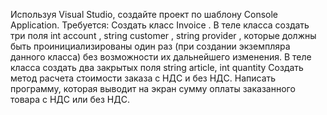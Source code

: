 Используя Visual Studio, создайте проект по шаблону Console Application.
Требуется:
Создать класс Invoice .
В теле класса создать три поля int account , string customer , string provider , которые должны
быть проинициализированы один раз (при создании экземпляра данного класса) без возможности их
дальнейшего изменения.
В теле класса создать два закрытых поля string article, int quantity
Создать метод расчета стоимости заказа с НДС и без НДС.
Написать программу, которая выводит на экран сумму оплаты заказанного товара с НДС или без НДС.
